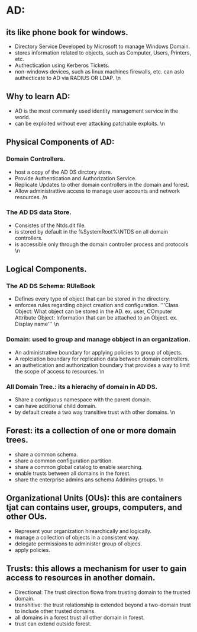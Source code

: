 # AD:
## its like phone book for windows.
- Directory Service Developed by Microsoft to manage Windows Domain.
- stores information related to objects, such as Computer, Users, Printers, etc.
- Authectication using Kerberos Tickets.
 -	non-windows devices, such as linux machines firewalls, etc. can aslo authecticate to AD via RADIUS OR LDAP.
\n 
## Why to learn AD:
- AD is the most commanly used identity management service in the world.
- can be exploited without ever attacking patchable exploits.
\n
## Physical Components of AD:
### Domain Controllers.
- host a copy of the AD DS dirctory store.
- Provide Authentication and Authorization Service.
- Replicate Updates to other domain controllers in the domain and forest.
- Allow administrattive access to manage user accounts and network resources.
/n
### The AD DS data Store.
- Consistes of the Ntds.dit file.
- is stored by default in the %SystemRoot%\NTDS on all domain controllers.
- is accessible only through the domain controller process and protocols
\n
## Logical Components.
### The AD DS Schema: RUleBook
- Defines every type of object that can be stored in the  directory.
- enforces rules regarding object creation and configuration.
'''Class Object: What object can be stored in the AD. ex. user, COmputer
Attribute Object: Information that can be attached to an Object. ex. Display name'''
\n
### Domain: used to group and manage obbject in an organization.
- An administrative boundary for applying policies to group of objects.
- A replciation boundary for replication data between domain controllers.
- an authetication and authorization boundary that provides a way to limit the scope of access to resources.
\n
### All Domain Tree.: its a hierachy of domain in AD DS.
- Share a contiguous namespace with the parent domain.
- can have additional child domain.
- by default create a two way transitive trust with other domains.
\n
## Forest: its a collection of one or more domain trees.
- share a common schema.
- share a common configuration partition.
- share a common global catalog to enable searching.
- enable trusts between all domains in the forest.
- share the enterprise admins ans schema Addmins groups.
\n
## Organizational Units (OUs): this are containers tjat can contains user, groups, computers, and other OUs.
- Represent your organization hirearchically and logically.
- manage a collection of objects in a consistent way.
- delegate permissions to administer group of objecs.
- apply policies.
## Trusts: this allows a mechanism for user to gain access to resources in another domain.
- Directional: The trust direction flowa from trusting domain to the trusted domain.
- transhitive: the trust relationship is extended beyond a two-domain trust to include other trusted domains.
- all domains in a forest trust all other domain in forest.
- trust can extend outside forest.
